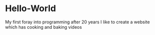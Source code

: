# Hello-World
My first foray into programming after 20 years
I like to create a website
which has cooking and baking videos
